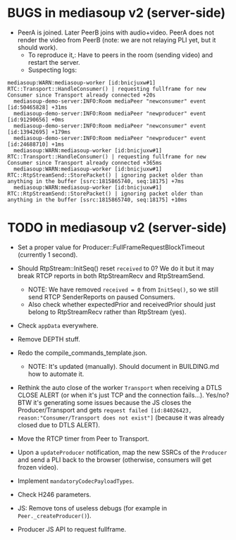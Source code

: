 # BUGS in mediasoup v2 (server-side)

* PeerA is joined. Later PeerB joins with audio+video. PeerA does not render the video from PeerB (note: we are not relaying PLI yet, but it should work).
  - To reproduce it,: Have to peers in the room (sending video) and restart the server.
  - Suspecting logs:

```
mediasoup:WARN:mediasoup-worker [id:bnicjuxw#1] RTC::Transport::HandleConsumer() | requesting fullframe for new Consumer since Transport already connected +20s
  mediasoup-demo-server:INFO:Room mediaPeer "newconsumer" event [id:50465828] +31ms
  mediasoup-demo-server:INFO:Room mediaPeer "newproducer" event [id:91290656] +0ms
  mediasoup-demo-server:INFO:Room mediaPeer "newconsumer" event [id:13942695] +179ms
  mediasoup-demo-server:INFO:Room mediaPeer "newproducer" event [id:24688710] +1ms
  mediasoup:WARN:mediasoup-worker [id:bnicjuxw#1] RTC::Transport::HandleConsumer() | requesting fullframe for new Consumer since Transport already connected +365ms
  mediasoup:WARN:mediasoup-worker [id:bnicjuxw#1] RTC::RtpStreamSend::StorePacket() | ignoring packet older than anything in the buffer [ssrc:1815865740, seq:18175] +7ms
  mediasoup:WARN:mediasoup-worker [id:bnicjuxw#1] RTC::RtpStreamSend::StorePacket() | ignoring packet older than anything in the buffer [ssrc:1815865740, seq:18175] +10ms
```



# TODO in mediasoup v2 (server-side)

* Set a proper value for Producer::FullFrameRequestBlockTimeout (currently 1 second).

* Should RtpStream::InitSeq() reset `received` to 0? We do it but it may break RTCP reports in both RtpStreamRecv and RtpStreamSend.
  - NOTE: We have removed `received = 0` from `InitSeq()`, so we still send RTCP SenderReports on paused Consumers.
  - Also check whether expectedPrior and receivedPrior should just belong to RtpStreamRecv rather than RtpStream (yes).

* Check `appData` everywhere.

* Remove DEPTH stuff.

* Redo the compile_commands_template.json.
  - NOTE: It's updated (manually). Should document in BUILDING.md how to automate it.

* Rethink the auto close of the worker `Transport` when receiving a DTLS CLOSE ALERT (or when it's just TCP and the connection fails...). Yes/no? BTW it's generating some issues because the JS closes the Producer/Transport and gets `request failed [id:84026423, reason:"Consumer/Transport does not exist"]` (because it was already closed due to DTLS ALERT).

* Move the RTCP timer from Peer to Transport.

* Upon a `updateProducer` notification, map the new SSRCs of the `Producer` and send a PLI back to the browser (otherwise, consumers will get frozen video).

* Implement `mandatoryCodecPayloadTypes`.

* Check H246 parameters.

* JS: Remove tons of useless debugs (for example in `Peer._createProducer()`).

* Producer JS API to request fullframe.
